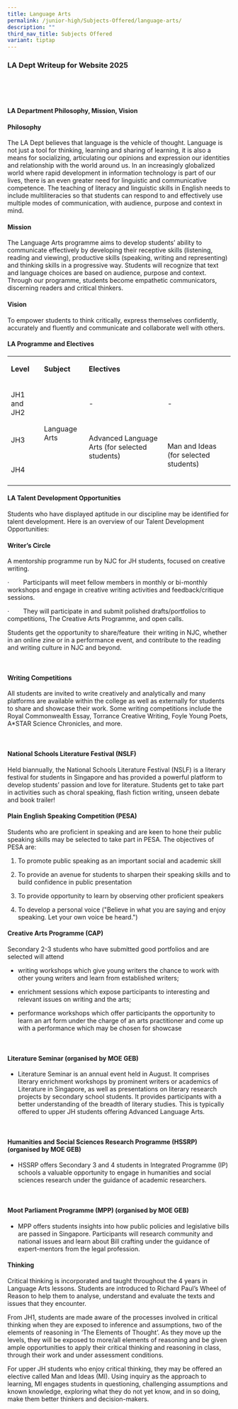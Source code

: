 ```yaml
---
title: Language Arts
permalink: /junior-high/Subjects-Offered/language-arts/
description: ""
third_nav_title: Subjects Offered
variant: tiptap
---
```

<h3><strong>LA Dept Writeup for Website 2025</strong></h3>
<p><strong>&nbsp;</strong>
</p>
<p></p>
<p><strong>&nbsp;</strong>
</p>
<h4><strong>LA Department Philosophy, Mission, Vision</strong></h4>
<h4><strong>Philosophy</strong></h4>
<p>The LA Dept believes that language is the vehicle of thought. Language
is not just a tool for thinking, learning and sharing of learning, it is
also a means for socializing, articulating our opinions and expression
our identities and relationship with the world around us. In an increasingly
globalized world where rapid development in information technology is part
of our lives, there is an even greater need for linguistic and communicative
competence. The teaching of literacy and linguistic skills in English needs
to include multiliteracies so that students can respond to and effectively
use multiple modes of communication, with audience, purpose and context
in mind.</p>
<h4><strong>Mission</strong></h4>
<p>The Language Arts programme aims to develop students’ ability to communicate
effectively by developing their receptive skills (listening, reading and
viewing), productive skills (speaking, writing and representing) and thinking
skills in a progressive way. Students will recognize that text and language
choices are based on audience, purpose and context. Through our programme,
students become empathetic communicators, discerning readers and critical
thinkers.</p>
<h4><strong>Vision</strong></h4>
<p>To empower students to think critically, express themselves confidently,
accurately and fluently and communicate and collaborate well with others.</p>
<h4><strong>LA Programme and Electives</strong></h4>
<table style="minWidth: 100px">
<colgroup>
<col>
<col>
<col>
<col>
</colgroup>
<tbody>
<tr>
<td rowspan="1" colspan="1">
<p><strong>Level</strong>
</p>
</td>
<td rowspan="1" colspan="1">
<p><strong>Subject</strong>
</p>
</td>
<td rowspan="1" colspan="2">
<p><strong>Electives</strong>
</p>
</td>
</tr>
<tr>
<td rowspan="1" colspan="1">
<p>JH1 and JH2</p>
</td>
<td rowspan="3" colspan="1">
<p></p>
<p>Language Arts</p>
</td>
<td rowspan="1" colspan="1">
<p>-</p>
</td>
<td rowspan="1" colspan="1">
<p>-</p>
</td>
</tr>
<tr>
<td rowspan="1" colspan="1">
<p>JH3</p>
</td>
<td rowspan="2" colspan="1">
<p>Advanced Language Arts (for selected students)</p>
<p>&nbsp;</p>
</td>
<td rowspan="2" colspan="1">
<p>Man and Ideas (for selected students)</p>
</td>
</tr>
<tr>
<td rowspan="1" colspan="1">
<p>JH4</p>
</td>
</tr>
</tbody>
</table>
<h4><strong>LA Talent Development Opportunities</strong></h4>
<p>Students who have displayed aptitude in our discipline may be identified
for talent development. Here is an overview of our Talent Development Opportunities:</p>
<h4><strong>Writer’s Circle</strong></h4>
<p>A mentorship programme run by NJC for JH students, focused on creative
writing.</p>
<p>·&nbsp;&nbsp;&nbsp;&nbsp;&nbsp;&nbsp;&nbsp; Participants will meet fellow
members in monthly or bi-monthly workshops and engage in creative writing
activities and feedback/critique sessions.</p>
<p>·&nbsp;&nbsp;&nbsp;&nbsp;&nbsp;&nbsp;&nbsp; They will participate in and
submit polished drafts/portfolios to competitions, The Creative Arts Programme,
and open calls.</p>
<p>Students get the opportunity to share/feature &nbsp;their writing in NJC,
whether in an online zine or in a performance event, and contribute to
the reading and writing culture in NJC and beyond.</p>
<p>&nbsp;</p>
<h4><strong>Writing Competitions</strong></h4>
<p>All students are invited to write creatively and analytically and many
platforms are available within the college as well as externally for students
to share and showcase their work. Some writing competitions include the
Royal Commonwealth Essay, Torrance Creative Writing, Foyle Young Poets,
A*STAR Science Chronicles, and more.</p>
<p>&nbsp;</p>
<h4><strong>National Schools Literature Festival (NSLF)</strong></h4>
<p>Held biannually, the National Schools Literature Festival (NSLF) is a
literary festival for students in Singapore and has provided a powerful
platform to develop students’ passion and love for literature. Students
get to take part in activities such as choral speaking, flash fiction writing,
unseen debate and book trailer!</p>
<h4><strong>Plain English Speaking Competition (PESA)</strong></h4>
<p>Students who are proficient in speaking and are keen to hone their public
speaking skills may be selected to take part in PESA. The objectives of
PESA are:</p>
<ol data-tight="true" class="tight">
<li>
<p>To promote public speaking as an important social and academic skill</p>
</li>
<li>
<p>To provide an avenue for students to sharpen their speaking skills and
to build confidence in public presentation</p>
</li>
<li>
<p>To provide opportunity to learn by observing other proficient speakers</p>
</li>
<li>
<p>To develop a personal voice ("Believe in what you are saying and enjoy
speaking. Let your own voice be heard.")</p>
</li>
</ol>
<h4><strong>Creative Arts Programme (CAP)</strong></h4>
<p>Secondary 2-3 students who have submitted good portfolios and are selected
will attend</p>
<ul data-tight="true" class="tight">
<li>
<p>writing workshops which give young writers the chance to work with other
young writers and learn from established writers;</p>
</li>
<li>
<p>enrichment sessions which expose participants to interesting and relevant
issues on writing and the arts;</p>
</li>
<li>
<p>performance workshops which offer participants the opportunity to learn
an art form under the charge of an arts practitioner and come up with a
performance which may be chosen for showcase</p>
</li>
</ul>
<p>&nbsp;</p>
<h4><strong>Literature Seminar (organised by MOE GEB)</strong></h4>
<ul data-tight="true" class="tight">
<li>
<p>Literature Seminar is an annual event held in August. It comprises literary
enrichment workshops by prominent writers or academics of Literature in
Singapore, as well as presentations on literary research projects by secondary
school students. It provides participants with a better understanding of
the breadth of literary studies. This is typically offered to upper JH
students offering Advanced Language Arts.</p>
</li>
</ul>
<p>&nbsp;</p>
<h4><strong>Humanities and Social Sciences Research Programme (HSSRP) (organised by MOE GEB)</strong></h4>
<ul data-tight="true" class="tight">
<li>
<p>HSSRP offers Secondary 3 and 4 students in Integrated Programme (IP) schools
a valuable opportunity to engage in humanities and social sciences research
under the guidance of academic researchers.</p>
</li>
</ul>
<p>&nbsp;</p>
<h4><strong>Moot Parliament Programme (MPP) (organised by MOE GEB)</strong></h4>
<ul data-tight="true" class="tight">
<li>
<p>MPP offers students insights into how public policies and legislative
bills are passed in Singapore. Participants will research community and
national issues and learn about Bill crafting under the guidance of expert-mentors
from the legal profession.</p>
</li>
</ul>
<h4><strong>Thinking</strong></h4>
<p>Critical thinking is incorporated and taught throughout the 4 years in
Language Arts lessons. Students are introduced to Richard Paul’s Wheel
of Reason to help them to analyse, understand and evaluate the texts and
issues that they encounter.</p>
<p>From JH1, students are made aware of the processes involved in critical
thinking when they are exposed to inference and assumptions, two of the
elements of reasoning in ‘The Elements of Thought’. As they move up the
levels, they will be exposed to more/all elements of reasoning and be given
ample opportunities to apply their critical thinking and reasoning in class,
through their work and under assessment conditions.</p>
<p>For upper JH students who enjoy critical thinking, they may be offered
an elective called Man and Ideas (MI). Using inquiry as the approach to
learning, MI engages students in questioning, challenging assumptions and
known knowledge, exploring what they do not yet know, and in so doing,
make them better thinkers and decision-makers.</p>
